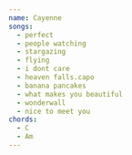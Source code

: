 ```yaml
---
name: Cayenne
songs:
  - perfect
  - people watching
  - stargazing
  - flying
  - i dont care
  - heaven falls.capo
  - banana pancakes
  - what makes you beautiful
  - wonderwall
  - nice to meet you
chords:
  - C
  - Am
---
```

